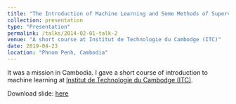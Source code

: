 ```yaml
---
title: "The Introduction of Machine Learning and Some Methods of Supervised Classification"
collection: presentation
type: "Presentation"
permalink: /talks/2014-02-01-talk-2
venue: "A short course at Institut de Technologie du Cambodge (ITC)"
date: 2019-04-23
location: "Phnom Penh, Cambodia"
---
```


It was a mission in Cambodia. I gave a short course of introduction to machine learning at [Institut de Technologie du Cambodge (ITC)](http://www.itc.edu.kh/fr/).

Download slide: [here](/files/itc1.pdf)

